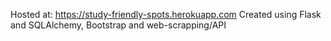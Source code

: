 Hosted at:
https://study-friendly-spots.herokuapp.com
Created using Flask and SQLAlchemy, Bootstrap and web-scrapping/API

